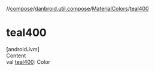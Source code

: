 //[compose](../../../index.md)/[danbroid.util.compose](../index.md)/[MaterialColors](index.md)/[teal400](teal400.md)



# teal400  
[androidJvm]  
Content  
val [teal400](teal400.md): Color  



